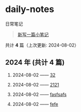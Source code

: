 # daily-notes

日常笔记

> [新写一篇小笔记](https://github.com/whisper-xiang/daily-notes/issues/new)

共计 **4** 篇（上次更新: 2024-08-02）

## 2024 年 (共计 4 篇)

1. 2024-08-02 —— [32](https://github.com/whisper-xiang/daily-notes/issues/16)

2. 2024-08-02 —— [2121](https://github.com/whisper-xiang/daily-notes/issues/15)

3. 2024-08-02 —— [fasfsafs](https://github.com/whisper-xiang/daily-notes/issues/14)

4. 2024-08-02 —— [fefe](https://github.com/whisper-xiang/daily-notes/issues/13)
